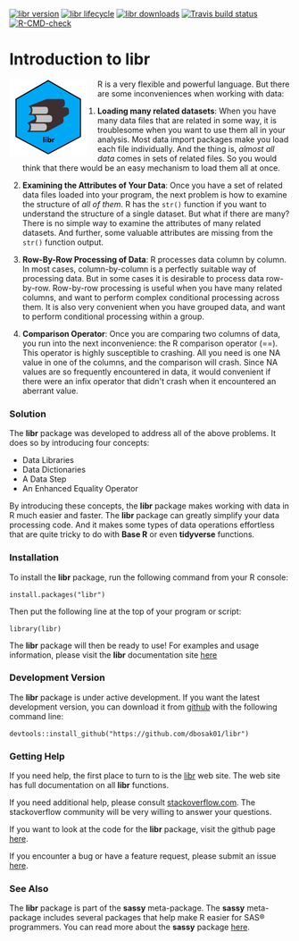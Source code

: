 <!-- badges: start -->
  
[![libr version](https://www.r-pkg.org/badges/version/libr)](https://cran.r-project.org/package=libr)
[![libr lifecycle](https://img.shields.io/badge/lifecycle-stable-blue.svg)](https://cran.r-project.org/package=libr)
[![libr downloads](https://cranlogs.r-pkg.org/badges/grand-total/libr)](https://cran.r-project.org/package=libr)
[![Travis build status](https://travis-ci.com/dbosak01/libr.svg?branch=master)](https://travis-ci.com/dbosak01/libr)
[![R-CMD-check](https://github.com/dbosak01/libr/workflows/R-CMD-check/badge.svg)](https://github.com/dbosak01/libr/actions)

<!-- badges: end -->
  
# Introduction to **libr** 
<img src="./man/images/libr1.png" align="left" height="138" style="margin-right: 20px"/>

R is a very flexible and powerful language.  But there are some inconveniences
when working with data:

1. **Loading many related datasets**:  When you have many data files
that are related in some way, it is troublesome when you want to use 
them all in your analysis.  Most data import packages make you load each
file individually. And the thing is, *almost all data* comes in sets of related 
files.  So you would think that there would be an easy mechanism 
to load them all at once.

2. **Examining the Attributes of Your Data**:  Once you have a set of related
data files loaded into your program, the next problem is how to examine 
the structure of *all of them*.  R has the `str()` function 
if you want to understand the structure of a single dataset.  But what if 
there are many?  There is no simple way to examine the attributes 
of many related datasets.  And further, some valuable attributes are missing 
from the `str()` function output.

3. **Row-By-Row Processing of Data**: R processes data column by column. 
In most cases, column-by-column is a perfectly suitable way of processing data. 
But in some cases it is desirable to process data row-by-row.  Row-by-row 
processing is useful when you have many related columns, and want to 
perform complex conditional processing across them.  It is also very convenient
when you have grouped data, and want to perform conditional processing
within a group.

4. **Comparison Operator**: Once you are comparing two
columns of data, you run into the next inconvenience: the R comparison operator
(==).  This operator is highly susceptible to crashing.  All you need is
one NA value in one of the columns, and the comparison will crash. Since
NA values are so frequently encountered in data, it would convenient if
there were an infix operator that didn't crash when it encountered an
aberrant value.  

### Solution

The **libr** package was developed to address all of the above problems. It does so
by introducing four concepts:

* Data Libraries
* Data Dictionaries
* A Data Step
* An Enhanced Equality Operator

By introducing these concepts, the **libr** package makes working with
data in R much easier and faster.  The **libr** package can greatly simplify
your data processing code.  And it makes some types of data operations effortless 
that are quite tricky to do with **Base R** or even **tidyverse** functions.

### Installation

To install the **libr** package, run the following 
command from your R console:

    install.packages("libr")


Then put the following line at the top of your program or script:

    library(libr)
    
The **libr** package will then be ready to use! For examples and usage 
information, please visit the **libr** documentation site 
[here](https://libr.r-sassy.org/articles/libr.html)

### Development Version

The **libr** package is under active development.  If you want the 
latest development version, you can download it from [github](https://github.com)
with the following command line:

    devtools::install_github("https://github.com/dbosak01/libr")
    
### Getting Help

If you need help, the first place 
to turn to is the [libr](https://libr.r-sassy.org) web site. The web site
has full documentation on all **libr** functions.

If you need additional help, please consult 
[stackoverflow.com](https://stackoverflow.com).  The stackoverflow 
community will be very willing to answer your questions.  

If you want to look at the code for the **libr** package, visit the
github page [here](https://github.com/dbosak01/libr).

If you encounter a bug or have a feature request, please submit an issue 
[here](https://github.com/dbosak01/libr/issues).

### See Also

The **libr** package is part of the **sassy** meta-package. 
The **sassy** meta-package includes several packages that help make R
easier for SAS® programmers.  You can read more about the **sassy** package
[here](https://sassy.r-sassy.org).
